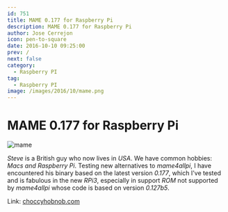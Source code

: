 ```yaml
---
id: 751
title: MAME 0.177 for Raspberry Pi
description: MAME 0.177 for Raspberry Pi
author: Jose Cerrejon
icon: pen-to-square
date: 2016-10-10 09:25:00
prev: /
next: false
category:
  - Raspberry PI
tag:
  - Raspberry PI
image: /images/2016/10/mame.png
---
```


# MAME 0.177 for Raspberry Pi

![mame](/images/2016/10/mame.png)

*Steve* is a British guy who now lives in *USA*. We have common hobbies: *Macs and Raspberry Pi*. Testing new alternatives to *mame4allpi*, I have encountered his binary based on the latest version *0.177*, which I've tested and is fabulous in the new *RPi3*, especially in support *ROM* not supported by *mame4allpi* whose code is based on version *0.127b5*.

Link: [choccyhobnob.com](http://choccyhobnob.com/software/mame/)